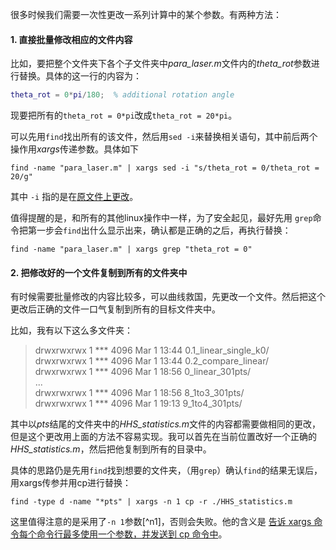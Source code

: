 很多时候我们需要一次性更改一系列计算中的某个参数。有两种方法：


#### 1. 直接批量修改相应的文件内容
比如，要把整个文件夹下各个子文件夹中*para_laser.m*文件内的*theta_rot*参数进行替换。具体的这一行的内容为：
``` matlab
theta_rot = 0*pi/180;  % additional rotation angle
```
现要把所有的`theta_rot = 0*pi`改成`theta_rot = 20*pi`。

可以先用`find`找出所有的该文件，然后用`sed -i`来替换相关语句，其中前后两个操作用*xargs*传递参数。具体如下
``` 
find -name "para_laser.m" | xargs sed -i "s/theta_rot = 0/theta_rot = 20/g"
```
其中 `-i` 指的是在[原文件上更改](https://www.jianshu.com/p/89163e927a2c)。



值得提醒的是，和所有的其他linux操作中一样，为了安全起见，最好先用 `grep`命令把第一步会`find`出什么显示出来，确认都是正确的之后，再执行替换：

```
find -name "para_laser.m" | xargs grep "theta_rot = 0"
```



#### 2. 把修改好的一个文件复制到所有的文件夹中
有时候需要批量修改的内容比较多，可以曲线救国，先更改一个文件。然后把这个更改后正确的文件一口气复制到所有的目标文件夹中。

比如，我有以下这么多文件夹：
> drwxrwxrwx 1 *** 4096 Mar  1 13:44 0.1_linear_single_k0/  
> drwxrwxrwx 1 *** 4096 Mar  1 13:44 0.2_compare_linear/  
> drwxrwxrwx 1 *** 4096 Mar  1 18:56 0_linear_301pts/  
> ...  
> drwxrwxrwx 1 *** 4096 Mar  1 18:56 8_1to3_301pts/  
> drwxrwxrwx 1 *** 4096 Mar  1 19:13 9_1to4_301pts/

其中以*pts*结尾的文件夹中的*HHS_statistics.m*文件的内容都需要做相同的更改，但是这个更改用上面的方法不容易实现。我可以首先在当前位置改好一个正确的*HHS_statistics.m*，然后把他复制到所有的目录中。

具体的思路仍是先用`find`找到想要的文件夹，（用`grep`）确认`find`的结果无误后，用xargs传参并用cp进行替换：
```
find -type d -name "*pts" | xargs -n 1 cp -r ./HHS_statistics.m
```
这里值得注意的是采用了`-n 1`参数[^n1]，否则会失败。他的含义是 [告诉 xargs 命令每个命令行最多使用一个参数，并发送到 cp 命令中](https://blog.csdn.net/yangshangwei/article/details/54424526)。


